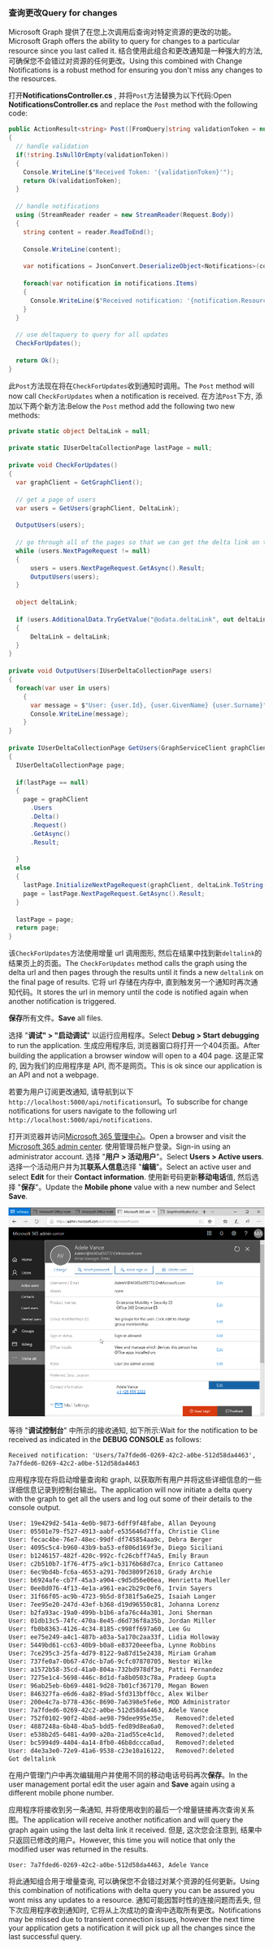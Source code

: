 <!-- markdownlint-disable MD002 MD041 -->

### <a name="query-for-changes"></a><span data-ttu-id="f1726-101">查询更改</span><span class="sxs-lookup"><span data-stu-id="f1726-101">Query for changes</span></span>

<span data-ttu-id="f1726-102">Microsoft Graph 提供了在您上次调用后查询对特定资源的更改的功能。</span><span class="sxs-lookup"><span data-stu-id="f1726-102">Microsoft Graph offers the ability to query for changes to a particular resource since you last called it.</span></span> <span data-ttu-id="f1726-103">结合使用此组合和更改通知是一种强大的方法, 可确保您不会错过对资源的任何更改。</span><span class="sxs-lookup"><span data-stu-id="f1726-103">Using this combined with Change Notifications is a robust method for ensuring you don't miss any changes to the resources.</span></span>

<span data-ttu-id="f1726-104">打开**NotificationsController.cs** , 并将`Post`方法替换为以下代码:</span><span class="sxs-lookup"><span data-stu-id="f1726-104">Open **NotificationsController.cs** and replace the `Post` method with the following code:</span></span>

```csharp
public ActionResult<string> Post([FromQuery]string validationToken = null)
{
  // handle validation
  if(!string.IsNullOrEmpty(validationToken))
  {
    Console.WriteLine($"Received Token: '{validationToken}'");
    return Ok(validationToken);
  }

  // handle notifications
  using (StreamReader reader = new StreamReader(Request.Body))
  {
    string content = reader.ReadToEnd();

    Console.WriteLine(content);

    var notifications = JsonConvert.DeserializeObject<Notifications>(content);

    foreach(var notification in notifications.Items)
    {
      Console.WriteLine($"Received notification: '{notification.Resource}', {notification.ResourceData?.Id}");
    }
  }

  // use deltaquery to query for all updates
  CheckForUpdates();

  return Ok();
}
```

<span data-ttu-id="f1726-105">此`Post`方法现在将在`CheckForUpdates`收到通知时调用。</span><span class="sxs-lookup"><span data-stu-id="f1726-105">The `Post` method will now call `CheckForUpdates` when a notification is received.</span></span> <span data-ttu-id="f1726-106">在方法`Post`下方, 添加以下两个新方法:</span><span class="sxs-lookup"><span data-stu-id="f1726-106">Below the `Post` method add the following two new methods:</span></span>

```csharp
private static object DeltaLink = null;

private static IUserDeltaCollectionPage lastPage = null;

private void CheckForUpdates()
{
  var graphClient = GetGraphClient();

  // get a page of users
  var users = GetUsers(graphClient, DeltaLink);

  OutputUsers(users);

  // go through all of the pages so that we can get the delta link on the last page.
  while (users.NextPageRequest != null)
  {
      users = users.NextPageRequest.GetAsync().Result;
      OutputUsers(users);
  }

  object deltaLink;

  if (users.AdditionalData.TryGetValue("@odata.deltaLink", out deltaLink))
  {
      DeltaLink = deltaLink;
  }
}

private void OutputUsers(IUserDeltaCollectionPage users)
{
  foreach(var user in users)
    {
      var message = $"User: {user.Id}, {user.GivenName} {user.Surname}";
      Console.WriteLine(message);
    }
}

private IUserDeltaCollectionPage GetUsers(GraphServiceClient graphClient, object deltaLink)
{
  IUserDeltaCollectionPage page;

  if(lastPage == null)
  {
    page = graphClient
      .Users
      .Delta()
      .Request()
      .GetAsync()
      .Result;

  }
  else
  {
    lastPage.InitializeNextPageRequest(graphClient, deltaLink.ToString());
    page = lastPage.NextPageRequest.GetAsync().Result;
  }

  lastPage = page;
  return page;
}
```

<span data-ttu-id="f1726-107">该`CheckForUpdates`方法使用增量 url 调用图形, 然后在结果中找到新`deltalink`的结果页上的页面。</span><span class="sxs-lookup"><span data-stu-id="f1726-107">The `CheckForUpdates` method calls the graph using the delta url and then pages through the results until it finds a new `deltalink` on the final page of results.</span></span> <span data-ttu-id="f1726-108">它将 url 存储在内存中, 直到触发另一个通知时再次通知代码。</span><span class="sxs-lookup"><span data-stu-id="f1726-108">It stores the url in memory until the code is notified again when another notification is triggered.</span></span>

<span data-ttu-id="f1726-109">**保存**所有文件。</span><span class="sxs-lookup"><span data-stu-id="f1726-109">**Save** all files.</span></span>

<span data-ttu-id="f1726-110">选择 "**调试" > "启动调试**" 以运行应用程序。</span><span class="sxs-lookup"><span data-stu-id="f1726-110">Select **Debug > Start debugging** to run the application.</span></span> <span data-ttu-id="f1726-111">生成应用程序后, 浏览器窗口将打开一个404页面。</span><span class="sxs-lookup"><span data-stu-id="f1726-111">After building the application a browser window will open to a 404 page.</span></span> <span data-ttu-id="f1726-112">这是正常的, 因为我们的应用程序是 API, 而不是网页。</span><span class="sxs-lookup"><span data-stu-id="f1726-112">This is ok since our application is an API and not a webpage.</span></span>

<span data-ttu-id="f1726-113">若要为用户订阅更改通知, 请导航到以下`http://localhost:5000/api/notifications`url。</span><span class="sxs-lookup"><span data-stu-id="f1726-113">To subscribe for change notifications for users navigate to the following url `http://localhost:5000/api/notifications`.</span></span>

<span data-ttu-id="f1726-114">打开浏览器并访问[Microsoft 365 管理中心](https://admin.microsoft.com/AdminPortal)。</span><span class="sxs-lookup"><span data-stu-id="f1726-114">Open a browser and visit the [Microsoft 365 admin center](https://admin.microsoft.com/AdminPortal).</span></span> <span data-ttu-id="f1726-115">使用管理员帐户登录。</span><span class="sxs-lookup"><span data-stu-id="f1726-115">Sign-in using an administrator account.</span></span> <span data-ttu-id="f1726-116">选择 "**用户 > 活动用户**"。</span><span class="sxs-lookup"><span data-stu-id="f1726-116">Select **Users > Active users**.</span></span> <span data-ttu-id="f1726-117">选择一个活动用户并为其**联系人信息**选择 "**编辑**"。</span><span class="sxs-lookup"><span data-stu-id="f1726-117">Select an active user and select **Edit** for their **Contact information**.</span></span> <span data-ttu-id="f1726-118">使用新号码更新**移动电话**值, 然后选择 "**保存**"。</span><span class="sxs-lookup"><span data-stu-id="f1726-118">Update the **Mobile phone** value with a new number and Select **Save**.</span></span>

![用户详细信息的屏幕截图](./images/10.png)

<span data-ttu-id="f1726-120">等待 "**调试控制台**" 中所示的接收通知, 如下所示:</span><span class="sxs-lookup"><span data-stu-id="f1726-120">Wait for the notification to be received as indicated in the **DEBUG CONSOLE** as follows:</span></span>

```shell
Received notification: 'Users/7a7fded6-0269-42c2-a0be-512d58da4463', 7a7fded6-0269-42c2-a0be-512d58da4463
```

<span data-ttu-id="f1726-121">应用程序现在将启动增量查询和 graph, 以获取所有用户并将这些详细信息的一些详细信息记录到控制台输出。</span><span class="sxs-lookup"><span data-stu-id="f1726-121">The application will now initiate a delta query with the graph to get all the users and log out some of their details to the console output.</span></span>

```shell
User: 19e429d2-541a-4e0b-9873-6dff9f48fabe, Allan Deyoung
User: 05501e79-f527-4913-aabf-e535646d7ffa, Christie Cline
User: fecac4be-76e7-48ec-99df-df745854aa9c, Debra Berger
User: 4095c5c4-b960-43b9-ba53-ef806d169f3e, Diego Siciliani
User: b1246157-482f-420c-992c-fc26cbff74a5, Emily Braun
User: c2b510b7-1f76-4f75-a9c1-b3176b68d7ca, Enrico Cattaneo
User: 6ec9bd4b-fc6a-4653-a291-70d3809f2610, Grady Archie
User: b6924afe-cb7f-45a3-a904-c9d5d56e06ea, Henrietta Mueller
User: 0ee8d076-4f13-4e1a-a961-eac2b29c0ef6, Irvin Sayers
User: 31f66f05-ac9b-4723-9b5d-8f381f5a6e25, Isaiah Langer
User: 7ee95e20-247d-43ef-b368-d19d96550c81, Johanna Lorenz
User: b2fa93ac-19a0-499b-b1b6-afa76c44a301, Joni Sherman
User: 01db13c5-74fc-470a-8e45-d6d736f8a35b, Jordan Miller
User: fb0b8363-4126-4c34-8185-c998ff697a60, Lee Gu
User: ee75e249-a4c1-487b-a03a-5a170c2aa33f, Lidia Holloway
User: 5449bd61-cc63-40b9-b0a8-e83720eeefba, Lynne Robbins
User: 7ce295c3-25fa-4d79-8122-9a87d15e2438, Miriam Graham
User: 737fe0a7-0b67-47dc-b7a6-9cfc07870705, Nestor Wilke
User: a1572b58-35cd-41a0-804a-732bd978df3e, Patti Fernandez
User: 7275e1c4-5698-446c-8d1d-fa8b0503c78a, Pradeep Gupta
User: 96ab25eb-6b69-4481-9d28-7b01cf367170, Megan Bowen
User: 846327fa-e6d6-4a82-89ad-5fd313bff0cc, Alex Wilber
User: 200e4c7a-b778-436c-8690-7a6398e5fe6e, MOD Administrator
User: 7a7fded6-0269-42c2-a0be-512d58da4463, Adele Vance
User: 752f0102-90f2-4b8d-ae98-79dee995e35e,   Removed?:deleted
User: 4887248a-6b48-4ba5-bdd5-fed89d8ea6a0,   Removed?:deleted
User: e538b2d5-6481-4a90-a20a-21ad55ce4c1d,   Removed?:deleted
User: bc5994d9-4404-4a14-8fb0-46b8dccca0ad,   Removed?:deleted
User: d4e3a3e0-72e9-41a6-9538-c23e10a16122,   Removed?:deleted
Got deltalink
```

<span data-ttu-id="f1726-122">在用户管理门户中再次编辑用户并使用不同的移动电话号码再次**保存**。</span><span class="sxs-lookup"><span data-stu-id="f1726-122">In the user management portal edit the user again and **Save** again using a different mobile phone number.</span></span>

<span data-ttu-id="f1726-123">应用程序将接收到另一条通知, 并将使用收到的最后一个增量链接再次查询关系图。</span><span class="sxs-lookup"><span data-stu-id="f1726-123">The application will receive another notification and will query the graph again using the last delta link it received.</span></span> <span data-ttu-id="f1726-124">但是, 这次您会注意到, 结果中只返回已修改的用户。</span><span class="sxs-lookup"><span data-stu-id="f1726-124">However, this time you will notice that only the modified user was returned in the results.</span></span>

```shell
User: 7a7fded6-0269-42c2-a0be-512d58da4463, Adele Vance
```

<span data-ttu-id="f1726-125">将此通知组合用于增量查询, 可以确保您不会错过对某个资源的任何更新。</span><span class="sxs-lookup"><span data-stu-id="f1726-125">Using this combination of notifications with delta query you can be assured you wont miss any updates to a resource.</span></span> <span data-ttu-id="f1726-126">通知可能因暂时性的连接问题而丢失, 但下次应用程序收到通知时, 它将从上次成功的查询中选取所有更改。</span><span class="sxs-lookup"><span data-stu-id="f1726-126">Notifications may be missed due to transient connection issues, however the next time your application gets a notification it will pick up all the changes since the last successful query.</span></span>
